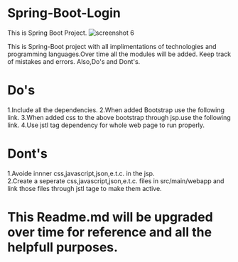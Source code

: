 # Spring-Boot-Login
This is Spring Boot Project.
![screenshot 6](https://user-images.githubusercontent.com/15280792/43267715-5b45f06e-910c-11e8-8bd3-47c6482563fb.png)



This is Spring-Boot project with all implimentations of technologies and programming languages.Over time all the modules will be added.
Keep track of mistakes and errors.
Also,Do's and Dont's.




<h1>Do's</h1>
1.Include all the dependencies.
2.When added Bootstrap use the following link.
<link rel="stylesheet" href="https://stackpath.bootstrapcdn.com/bootstrap/4.1.3/css/bootstrap.min.css"
        integrity="sha384-MCw98/SFnGE8fJT3GXwEOngsV7Zt27NXFoaoApmYm81iuXoPkFOJwJ8ERdknLPMO" crossorigin="anonymous">
3.When added css to the above bootstrap through jsp.use the following link.
<style>
<%@include file="/WEB-INF/signin.css"%>
</style>
4.Use jstl tag dependency for whole web page to run properly.
<h1>Dont's</h1>
1.Avoide innner css,javascript,json,e.t.c. in the jsp.</br>
2.Create a seperate css,javascript,json,e.t.c. files in src/main/webapp and link those files through jstl tage to make them active.


<h1>This Readme.md will be upgraded over time for reference and all the helpfull purposes.</h1>
